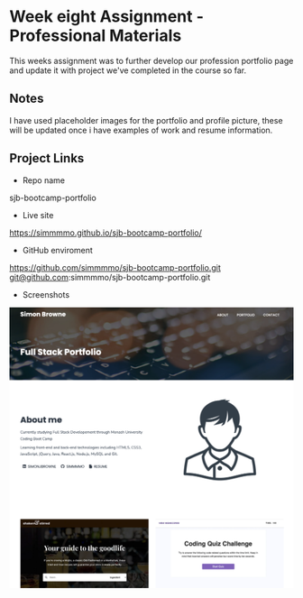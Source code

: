 # Week eight Assignment - Professional Materials

This weeks assignment was to further develop our profession portfolio page and update it with project we've completed in the course so far.

## Notes 
I have used placeholder images for the portfolio and profile picture, these will be updated once i have examples of work and resume information. 

## Project Links

* Repo name

sjb-bootcamp-portfolio

* Live site

https://simmmmo.github.io/sjb-bootcamp-portfolio/

* GitHub enviroment

https://github.com/simmmmo/sjb-bootcamp-portfolio.git
git@github.com:simmmmo/sjb-bootcamp-portfolio.git

* Screenshots

![Portfolio](./assets/screenshot/screenshot-portfolio.png)